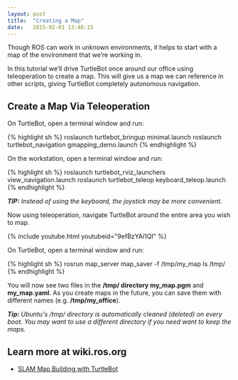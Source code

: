 ```yaml
---
layout: post
title:  "Creating a Map"
date:   2015-02-01 13:46:15
---
```


Though ROS can work in unknown environments, it helps to start with a map of the environment that we’re working in.

In this tutorial we’ll drive TurtleBot once around our office using teleoperation to create a map. This will give us a map we can reference in other scripts, giving TurtleBot completely autonomous navigation.

## Create a Map Via Teleoperation

On TurtleBot, open a terminal window and run:

{% highlight sh %}
roslaunch turtlebot_bringup minimal.launch
roslaunch turtlebot_navigation gmapping_demo.launch
{% endhighlight %}

On the workstation, open a terminal window and run:

{% highlight sh %}
roslaunch turtlebot_rviz_launchers view_navigation.launch
roslaunch turtlebot_teleop keyboard_teleop.launch
{% endhighlight %}

***TIP:** Instead of using the keyboard, the joystick may be more convenient.*

Now using teleoperation, navigate TurtleBot around the entire area you wish to map.

{% include youtube.html youtubeid="9efBzYAi1QI" %}

On TurtleBot, open a terminal window and run:

{% highlight sh %}
rosrun map_server map_saver -f /tmp/my_map
ls /tmp/
{% endhighlight %}

You will now see two files in the **/tmp/ directory my_map.pgm** and **my_map.yaml**. As you create maps in the future, you can save them with different names (e.g. **/tmp/my_office**).

***Tip:** Ubuntu's /tmp/ directory is automatically cleaned (deleted) on every boot. You may want to use a different directory if you need want to keep the maps.*

## Learn more at wiki.ros.org

* [SLAM Map Building with TurtleBot](http://wiki.ros.org/turtlebot_navigation/Tutorials/Build%20a%20map%20with%20SLAM)
